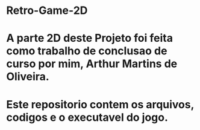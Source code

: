 # Retro-Game-2D

# A parte 2D deste Projeto foi feita como trabalho de conclusao de curso por mim, Arthur Martins de Oliveira.
# Este repositorio contem os arquivos, codigos e o executavel do jogo.